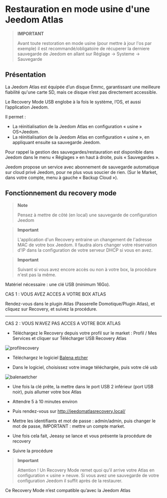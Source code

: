 # Restauration en mode usine d'une Jeedom Atlas

>**IMPORTANT**
>
> Avant toute restoration en mode usine (pour mettre à jour l'os par exemple) il est recommandé/obligatoire de récuperer la derniere sauvegarde de Jeedom en allant sur Réglage -> Systeme -> Sauvegarde

## Présentation

La Jeedom Atlas est équipée d’un disque Emmc, garantissant une meilleure fiabilité qu'une carte SD, mais ce disque n’est pas directement accessible.

Le Recovery Mode USB englobe à la fois le système, l’OS, et aussi l’application Jeedom.

Il permet :

- La réinitialisation  de la Jeedom Atlas en configuration « usine » OS+Jeedom.
- La réinitialisation  de la Jeedom Atlas en configuration « usine », en appliquant ensuite sa sauvegarde Jeedom.

Pour rappel la gestion des sauvegardes/restauration est disponible dans Jeedom dans le menu « Réglages » en haut à droite, puis « Sauvegardes ».

Jeedom propose un service avec abonnement de sauvegarde automatique sur cloud privé Jeedom, pour ne plus vous soucier de rien. (Sur le Market, dans votre compte, menu à gauche « Backup Cloud »).

## Fonctionnement du recovery mode

>**Note**
>
>Pensez à mettre de côté (en local) une sauvegarde de configuration Jeedom

>**Important**
>
>L'application d'un Recovery entraine un changement de l'adresse MAC de votre box Jeedom. Il faudra alors changer votre réservation d'IP dans la configuration de votre serveur DHCP si vous en avez.

>**Important**
>
>Suivant si vous avez encore accès ou non à votre box, la procédure n'est pas la même.

Matériel nécessaire : une clé USB (minimum 16Go).

CAS 1 : VOUS AVEZ ACCES A VOTRE BOX ATLAS


Rendez-vous dans le plugin Atlas (Passerelle Domotique/Plugin Atlas), et cliquez sur Recovery, et suivez la procédure.

***


CAS 2 : VOUS N'AVEZ PAS ACCES A VOTRE BOX ATLAS



- Téléchargez le Recovery depuis votre profil sur le market : Profil / Mes Services et cliquer sur Télécharger USB Recovery Atlas

![profilrecovery](images/profilrecovery.png)



- Téléchargez le logiciel [Balena etcher](https://www.balena.io/etcher/)



- Dans le logiciel, choisissez votre image téléchargée, puis votre clé usb 

![balenaetcher](images/balenaetcher.png)



- Une fois la clé prête, la mettre dans le port USB 2 inférieur (port USB noir), puis allumer votre box Atlas



- Attendre 5 à 10 minutes environ



- Puis rendez-vous sur http://jeedomatlasrecovery.local/



- Mettre les identifiants et mot de passe :  admin/admin, puis changer le mot de passe, IMPORTANT : mettre un compte market.



- Une fois cela fait, Jeeasy se lance et vous présente la procédure de recovery



- Suivre la procédure




> **Important**
>
> Attention ! Un Recovery Mode remet quoi qu’il arrive votre Atlas en configuration « usine » neuve. Si vous avez une sauvegarde de votre configuration Jeedom il suffit après de la restaurer.
> 

Ce Recovery Mode n’est compatible qu’avec la Jeedom Atlas
